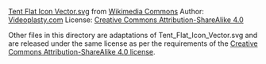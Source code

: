 [Tent Flat Icon Vector.svg](https://commons.wikimedia.org/wiki/File:Tent_Flat_Icon_Vector.svg) from [Wikimedia Commons](https://commons.wikimedia.org/wiki/Main_Page)
Author: [Videoplasty.com](https://videoplasty.com/)
License: [Creative Commons Attribution-ShareAlike 4.0](https://creativecommons.org/licenses/by-sa/4.0/deed.en)

Other files in this directory are adaptations of Tent_Flat_Icon_Vector.svg and are released under the same license as per the requirements of the [Creative Commons Attribution-ShareAlike 4.0 license](https://creativecommons.org/licenses/by-sa/4.0/deed.en).

